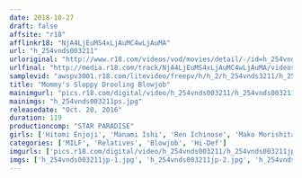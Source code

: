 ```yaml
---
date: 2018-10-27
draft: false
affsite: "r18"
afflinkr18: "NjA4LjEuMS4xLjAuMC4wLjAuMA"
url: "h_254vnds003211"
urloriginal: "http://www.r18.com/videos/vod/movies/detail/-/id=h_254vnds003211"
urlfinal: "http://media.r18.com/track/NjA4LjEuMS4xLjAuMC4wLjAuMA/videos/vod/movies/detail/-/id=h_254vnds003211"
samplevid: "awspv3001.r18.com/litevideo/freepv/h/h_2/h_254vnds3211/h_254vnds3211_dmb_w.mp4"
title: "Mommy's Sloppy Drooling Blowjob"
mainimgurl: "pics.r18.com/digital/video/h_254vnds003211/h_254vnds003211ps.jpg"
mainimgs: "h_254vnds003211ps.jpg"
releasedate: "Oct. 20, 2016"
duration: 119
productioncomp: "STAR PARADISE"
girls: ['Hitomi Enjoji', 'Manami Ishi', 'Ren Ichinose', 'Mako Morishita', 'Chizuru Terashima', 'Yuki Okamura', 'Yuriko Takehara', 'Fuyumi Yagisawa', 'Michiko Uno']
categories: ['MILF', 'Relatives', 'Blowjob', 'Hi-Def']
imgurls: ['pics.r18.com/digital/video/h_254vnds003211/h_254vnds003211jp-1.jpg', 'pics.r18.com/digital/video/h_254vnds003211/h_254vnds003211jp-2.jpg', 'pics.r18.com/digital/video/h_254vnds003211/h_254vnds003211jp-3.jpg', 'pics.r18.com/digital/video/h_254vnds003211/h_254vnds003211jp-4.jpg', 'pics.r18.com/digital/video/h_254vnds003211/h_254vnds003211jp-5.jpg', 'pics.r18.com/digital/video/h_254vnds003211/h_254vnds003211jp-6.jpg', 'pics.r18.com/digital/video/h_254vnds003211/h_254vnds003211jp-7.jpg', 'pics.r18.com/digital/video/h_254vnds003211/h_254vnds003211jp-8.jpg', 'pics.r18.com/digital/video/h_254vnds003211/h_254vnds003211jp-9.jpg', 'pics.r18.com/digital/video/h_254vnds003211/h_254vnds003211jp-10.jpg', 'pics.r18.com/digital/video/h_254vnds003211/h_254vnds003211jp-11.jpg', 'pics.r18.com/digital/video/h_254vnds003211/h_254vnds003211jp-12.jpg', 'pics.r18.com/digital/video/h_254vnds003211/h_254vnds003211jp-13.jpg', 'pics.r18.com/digital/video/h_254vnds003211/h_254vnds003211jp-14.jpg', 'pics.r18.com/digital/video/h_254vnds003211/h_254vnds003211jp-15.jpg', 'pics.r18.com/digital/video/h_254vnds003211/h_254vnds003211jp-16.jpg', 'pics.r18.com/digital/video/h_254vnds003211/h_254vnds003211jp-17.jpg', 'pics.r18.com/digital/video/h_254vnds003211/h_254vnds003211jp-18.jpg', 'pics.r18.com/digital/video/h_254vnds003211/h_254vnds003211jp-19.jpg', 'pics.r18.com/digital/video/h_254vnds003211/h_254vnds003211jp-20.jpg']
imgs: ['h_254vnds003211jp-1.jpg', 'h_254vnds003211jp-2.jpg', 'h_254vnds003211jp-3.jpg', 'h_254vnds003211jp-4.jpg', 'h_254vnds003211jp-5.jpg', 'h_254vnds003211jp-6.jpg', 'h_254vnds003211jp-7.jpg', 'h_254vnds003211jp-8.jpg', 'h_254vnds003211jp-9.jpg', 'h_254vnds003211jp-10.jpg', 'h_254vnds003211jp-11.jpg', 'h_254vnds003211jp-12.jpg', 'h_254vnds003211jp-13.jpg', 'h_254vnds003211jp-14.jpg', 'h_254vnds003211jp-15.jpg', 'h_254vnds003211jp-16.jpg', 'h_254vnds003211jp-17.jpg', 'h_254vnds003211jp-18.jpg', 'h_254vnds003211jp-19.jpg', 'h_254vnds003211jp-20.jpg']
---
```

